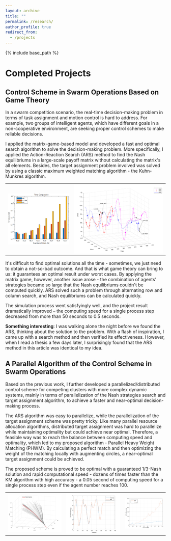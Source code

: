 ```yaml
---
layout: archive
title: ""
permalink: /research/
author_profile: true
redirect_from:
  - /projects
---
```


{% include base_path %}

Completed Projects
====

Control Scheme in Swarm Operations Based on Game Theory
---
In a swarm competition scenario, the real-time decision-making problem in terms of task assignment and motion control is hard to address. For example, two groups of intelligent agents, which have different goals in a non-cooperative environment, are seeking proper control schemes to make reliable decisions. 

I applied the matrix-game-based model and developed a fast and optimal search algorithm to solve the decision-making problem. More specifically, I applied the Action-Reaction Search (ARS) method to find the Nash equilibriums in a large-scale payoff matrix without calculating the matrix's all elements. Besides, the target assignment problem involved was solved by using a classic maximum weighted matching algorithm - the Kuhn-Munkres algorithm.
<table><tr>
<td><img src='/images/project-result-cpu-time-an-optimal.png'></td>
<td><img src='/images/project-result-trajectory-an-optimal.png'></td>
</tr></table> 

It's difficult to find optimal solutions all the time - sometimes, we just need to obtain a not-so-bad outcome. And that is what game theory can bring to us: it guarantees an optimal result under worst cases. By applying the matrix game, however, another issue arose - the combination of agents' strategies became so large that the Nash equilibriums couldn't be computed quickly. ARS solved such a problem through alternating row and column search, and Nash equilibriums can be calculated quickly.

The simulation process went satisfyingly well, and the project result dramatically improved – the computing speed for a single process step decreased from more than 50 seconds to 0.5 seconds.

**Something interesting**: I was walking alone the night before we found the ARS, thinking about the solution to the problem. With a flash of inspiration, I came up with a search method and then verified its effectiveness. However, when I read a thesis a few days later, I surprisingly found that the ARS method in this article was identical to my idea.

A Parallel Algorithm of the Control Scheme in Swarm Operations
---
Based on the previous work, I further developed a parallelized/distributed control scheme for competing clusters with more complex dynamic systems, mainly in terms of parallelization of the Nash strategies search and target assignment algorithm, to achieve a faster and near-optimal decision-making process.

The ARS algorithm was easy to parallelize, while the parallelization of the target assignment scheme was pretty tricky. Like many parallel resource allocation algorithms, distributed target assignment was hard to parallelize while maintaining optimality but could achieve near optimal. Therefore, a feasible way was to reach the balance between computing speed and optimality, which led to my proposed algorithm - Parallel Heavy Weight Matching (PHWM). By calculating a perfect match and then optimizing the weight of the matching locally with augmenting circles, a near-optimal target assignment could be achieved.

The proposed scheme is proved to be optimal with a guaranteed 1/3-Nash solution and rapid computational speed - dozens of times faster than the KM algorithm with high accuracy - a 0.05 second of computing speed for a single process step even if the agent number reaches 100.

<table><tr>
<td><img src='/images/project-result-trajectory-toward-rapid.png'></td>
<td><img src='/images/project-result-acceleration-toward-rapid.png'></td>
<td><img src='/images/project-result-cpu-time-toward-rapid.png'></td>
</tr></table>
